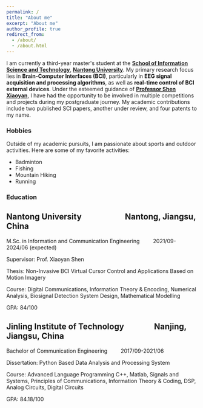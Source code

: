 ```yaml
---
permalink: /
title: "About me"
excerpt: "About me"
author_profile: true
redirect_from: 
  - /about/
  - /about.html
---
```



I am currently a third-year master's student at the [**School of Information Science and Technology**](https://sist.ntu.edu.cn/), [**Nantong University**](https://www.ntu.edu.cn/). My primary research focus lies in **Brain-Computer Interfaces (BCI)**, particularly in **EEG signal acquisition and processing algorithms**, as well as **real-time control of BCI external devices**. Under the esteemed guidance of [**Professor Shen Xiaoyan**](https://sist.ntu.edu.cn/2019/0319/c5297a137869/page.htm), I have had the opportunity to be involved in multiple competitions and projects during my postgraduate journey. My academic contributions include two published SCI papers, another under review, and four patents to my name.

### Hobbies

Outside of my academic pursuits, I am passionate about sports and outdoor activities. Here are some of my favorite activities:
- Badminton
- Fishing
- Mountain Hiking
- Running

### Education

Nantong University   &nbsp;&nbsp;&nbsp;&nbsp;&nbsp;&nbsp;&nbsp;&nbsp;&nbsp;&nbsp;&nbsp;&nbsp;&nbsp;&nbsp;&nbsp;&nbsp;&nbsp;&nbsp;&nbsp;&nbsp;&nbsp;             Nantong, Jiangsu, China
---
M.Sc. in Information and Communication Engineering     &nbsp;&nbsp;&nbsp;&nbsp;&nbsp;&nbsp;&nbsp;              2021/09-2024/06 (expected)

Supervisor: Prof. Xiaoyan Shen

Thesis: Non-Invasive BCI Virtual Cursor Control and Applications Based on Motion Imagery

Course: Digital Communications, Information Theory & Encoding, Numerical Analysis, Biosignal Detection System Design, Mathematical Modelling

GPA: 84/100

 
Jinling Institute of Technology    &nbsp;&nbsp;&nbsp;&nbsp;&nbsp;&nbsp;&nbsp;&nbsp;&nbsp;&nbsp;&nbsp;&nbsp;&nbsp;&nbsp;    Nanjing, Jiangsu, China
---
Bachelor of Communication Engineering   &nbsp;&nbsp;&nbsp;&nbsp;&nbsp;&nbsp;&nbsp;                                   2017/09-2021/06

Dissertation: Python Based Data Analysis and Processing System

Course: Advanced Language Programming C++, Matlab, Signals and Systems, Principles of Communications, Information Theory & Coding, DSP, Analog Circuits, Digital Circuits 

GPA: 84.18/100


